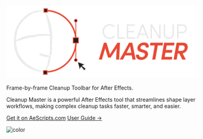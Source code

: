 ![logo](assets/cleanupMaster.svg ':class=responsive-logo')

<p class="cover-intro">
  Frame-by-frame Cleanup Toolbar for After Effects.
</p>

<p class="cover-description">
  Cleanup Master is a powerful After Effects tool that streamlines shape layer workflows, making complex cleanup tasks faster, smarter, and easier.
</p>

[Get it on AeScripts.com](https://www.aescripts.com) [User Guide →](cleanupmaster)


<!-- background color -->

![color](#1e1e1e)